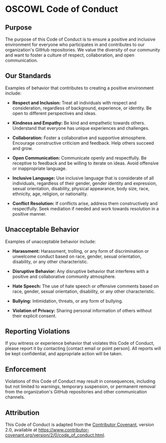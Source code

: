 # OSCOWL Code of Conduct

## Purpose

The purpose of this Code of Conduct is to ensure a positive and inclusive environment for everyone who participates in and contributes to our organization's GitHub repositories. We value the diversity of our community and want to foster a culture of respect, collaboration, and open communication.

## Our Standards

Examples of behavior that contributes to creating a positive environment include:

- **Respect and Inclusion:** Treat all individuals with respect and consideration, regardless of background, experience, or identity. Be open to different perspectives and ideas.

- **Kindness and Empathy:** Be kind and empathetic towards others. Understand that everyone has unique experiences and challenges.

- **Collaboration:** Foster a collaborative and supportive atmosphere. Encourage constructive criticism and feedback. Help others succeed and grow.

- **Open Communication:** Communicate openly and respectfully. Be receptive to feedback and be willing to iterate on ideas. Avoid offensive or inappropriate language.

- **Inclusive Language:** Use inclusive language that is considerate of all individuals, regardless of their gender, gender identity and expression, sexual orientation, disability, physical appearance, body size, race, ethnicity, age, religion, or nationality.

- **Conflict Resolution:** If conflicts arise, address them constructively and respectfully. Seek mediation if needed and work towards resolution in a positive manner.

## Unacceptable Behavior

Examples of unacceptable behavior include:

- **Harassment:** Harassment, trolling, or any form of discrimination or unwelcome conduct based on race, gender, sexual orientation, disability, or any other characteristic.

- **Disruptive Behavior:** Any disruptive behavior that interferes with a positive and collaborative community atmosphere.

- **Hate Speech:** The use of hate speech or offensive comments based on race, gender, sexual orientation, disability, or any other characteristic.

- **Bullying:** Intimidation, threats, or any form of bullying.

- **Violation of Privacy:** Sharing personal information of others without their explicit consent.

## Reporting Violations

If you witness or experience behavior that violates this Code of Conduct, please report it by contacting [contact email or point person]. All reports will be kept confidential, and appropriate action will be taken.

## Enforcement

Violations of this Code of Conduct may result in consequences, including but not limited to warnings, temporary suspension, or permanent removal from the organization's GitHub repositories and other communication channels.

## Attribution

This Code of Conduct is adapted from the [Contributor Covenant](https://www.contributor-covenant.org), version 2.0, available at https://www.contributor-covenant.org/version/2/0/code_of_conduct.html.


